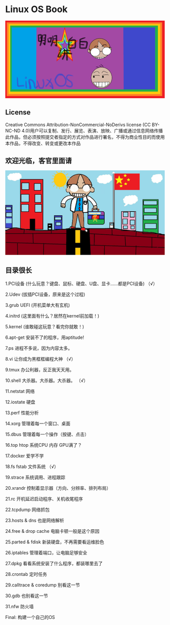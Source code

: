 # Linux OS Book
![李智轩作品](https://github.com/roomsky/linuxos/blob/main/img/logo.png)


## License
Creative Commons Attribution-NonCommercial-NoDerivs license (CC BY-NC-ND 4.0)用户可以复制、发行、展览、表演、放映、广播或通过信息网络传播此作品，但必须按照提交者指定的方式对作品进行署名，不得为商业性目的而使用本作品，不得改变、转变或更改本作品

## 欢迎光临，客官里面请
![李智轩作品](https://github.com/roomsky/linuxos/blob/main/img/index.jpg)


## 目录很长

1.PCI设备 (什么玩意？键盘、鼠标、硬盘、U盘、显卡……都是PCI设备) （√）

2.Udev (拔插PCI设备，原来是这个过程)

3.grub UEFI (开机菜单大有玄机)

4.initrd (这里面有什么？居然在kernel前加载！)

5.kernel (谁敢碰这玩意？看完你就敢！)

6.apt-get 安装不了的程序，用aptitude!

7.ps 进程不多说，因为内容太多。

8.vi 让你成为黑框框编程大神 （√）

9.tmux 办公利器，反正我天天用。

10.shell 大杀器。大杀器。大杀器。 （√）

11.netstat 网络

12.iostate 硬盘

13.perf 性能分析

14.xorg 管理着每一个窗口、桌面

15.dbus 管理着每一个操作（按键、点击）

16.top htop 系统CPU 内存 GPU满了？

17.docker 爱学不学

18.fs fstab 文件系统 （√）

19.strace 系统调用、进程跟踪

20.xrandr 控制着显示器（方向、分辨率、排列布局）

21.rc 开机延迟启动程序、关机收尾程序

22.tcpdump 网络抓包

23.hosts & dns 也是网络解析

24.free & drop cache 电脑卡顿一般是这个原因

25.parted & fdisk 新装硬盘，不再需要看运维脸色

26.iptables 管理着端口，让电脑足够安全

27.dpkg 看看系统安装了什么程序，都装哪里去了

28.crontab 定时任务

29.calltrace & coredump 别看这一节

30.gdb 也别看这一节

31.nfw 防火墙

Final: 构建一个自己的OS
